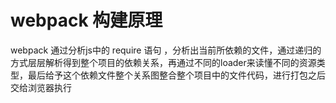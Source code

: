# webpack 构建原理
webpack 通过分析js中的 require 语句 ，分析出当前所依赖的文件，通过递归的方式层层解析得到整个项目的依赖关系，再通过不同的loader来读懂不同的资源类型，最后给予这个依赖文件整个关系图整合整个项目中的文件代码，进行打包之后交给浏览器执行